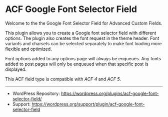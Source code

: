# ACF Google Font Selector Field

Welcome to the the Google Font Selector Field for Advanced Custom Fields.

This plugin allows you to create a Google font selector field with different options. The plugin also creates the font request in the theme header. Font variants and charsets can be selected separately to make font loading more flexible and optimized.

Font options added to any options page will always be enqueues. Any fonts added to post pages will only be enqueued when that specific post is displayed.

This ACF field type is compatible with *ACF 4* and *ACF 5*.

-----------------------

* WordPress Repository: https://wordpress.org/plugins/acf-google-font-selector-field/
* Support: https://wordpress.org/support/plugin/acf-google-font-selector-field
